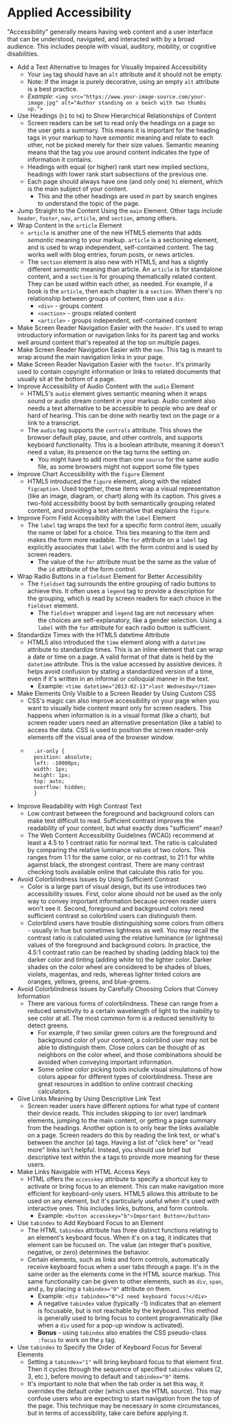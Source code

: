 # Applied Accessibility
"Accessibility" generally means having web content and a user interface that can be understood, navigated, and interacted with by a broad audience. This includes people with visual, auditory, mobility, or cognitive disabilities.

- Add a Text Alternative to Images for Visually Impaired Accessibility
    * Your ```img``` tag should have an ```alt``` attribute and it should not be empty.
    * Note: If the image is purely decorative, using an empty ```alt``` attribute is a best practice.
    * *Example:* ```<img src="https://www.your-image-source.com/your-image.jpg" alt="Author standing on a beach with two thumbs up.">```
- Use Headings (```h1``` to ```h6```) to Show Hierarchical Relationships of Content
    * Screen readers can be set to read only the headings on a page so the user gets a summary. This means it is important for the heading tags in your markup to have *semantic* meaning and relate to each other, not be picked merely for their size values. Semantic meaning means that the tag you use around content indicates the type of information it contains.
    * Headings with equal (or higher) rank start new implied sections, headings with lower rank start subsections of the previous one.
    * Each page should always have one (and only one) ```h1``` element, which is the main subject of your content.
        + This and the other headings are used in part by search engines to understand the topic of the page.
- Jump Straight to the Content Using the ```main``` Element. Other tags include ```header```, ```footer```, ```nav```, ```article```, and ```section```, among others.
- Wrap Content in the ```article``` Element
    * ```article``` is another one of the new HTML5 elements that adds *semantic* meaning to your markup. ```article``` is a sectioning element, and is used to wrap independent, self-contained content. The tag works well with blog entries, forum posts, or news articles.
    * The ```section``` element is also new with HTML5, and has a slightly different *semantic* meaning than article. An ```article``` is for standalone content, and a ```section``` is for grouping thematically related content. They can be used within each other, as needed. For example, if a book is the ```article```, then each chapter is a ```section```. When there's no relationship between groups of content, then use a ```div```.
        + ```<div>``` - groups content
        + ```<section>``` - groups related content
        + ```<article>``` - groups independent, self-contained content
- Make Screen Reader Navigation Easier with the ```header```. It's used to wrap introductory information or navigation links for its parent tag and works well around content that's repeated at the top on multiple pages.
- Make Screen Reader Navigation Easier with the ```nav```. This tag is meant to wrap around the main navigation links in your page.
- Make Screen Reader Navigation Easier with the ```footer```. It's primarily used to contain copyright information or links to related documents that usually sit at the bottom of a page.
- Improve Accessibility of Audio Content with the ```audio``` Element
    * HTML5's ```audio``` element gives semantic meaning when it wraps sound or audio stream content in your markup. Audio content also needs a text alternative to be accessible to people who are deaf or hard of hearing. This can be done with nearby text on the page or a link to a transcript.
    * The ```audio``` tag supports the ```controls``` attribute. This shows the browser default play, pause, and other controls, and supports keyboard functionality. This is a boolean attribute, meaning it doesn't need a value, its presence on the tag turns the setting on.
        + You might have to add more than one ```source``` for the same audio file, as some browsers might not support some file types
- Improve Chart Accessibility with the ```figure``` Element
    * HTML5 introduced the ```figure``` element, along with the related ```figcaption```. Used together, these items wrap a visual representation (like an image, diagram, or chart) along with its caption. This gives a two-fold accessibility boost by both semantically grouping related content, and providing a text alternative that explains the ```figure```.
- Improve Form Field Accessibility with the ```label``` Element
    * The ```label``` tag wraps the text for a specific form control item, usually the name or label for a choice. This ties meaning to the item and makes the form more readable. The ```for``` attribute on a ```label``` tag explicitly associates that ```label``` with the form control and is used by screen readers.
        + The value of the ```for``` attribute must be the same as the value of the ```id``` attribute of the form control.
- Wrap Radio Buttons in a `fieldset` Element for Better Accessibility
    * The `fieldset` tag surrounds the entire grouping of radio buttons to achieve this. It often uses a `legend` tag to provide a description for the grouping, which is read by screen readers for each choice in the `fieldset` element.
        + The `fieldset` wrapper and `legend` tag are not necessary when the choices are self-explanatory, like a gender selection. Using a `label` with the `for` attribute for each radio button is sufficient.
- Standardize Times with the HTML5 datetime Attribute
    * HTML5 also introduced the `time` element along with a `datetime` attribute to standardize times. This is an inline element that can wrap a date or time on a page. A valid format of that date is held by the `datetime` attribute. This is the value accessed by assistive devices. It helps avoid confusion by stating a standardized version of a time, even if it's written in an informal or colloquial manner in the text.
        + Example: ```<time datetime="2013-02-13">last Wednesday</time>```
- Make Elements Only Visible to a Screen Reader by Using Custom CSS
    * CSS's magic can also improve accessibility on your page when you want to visually hide content meant only for screen readers. This happens when information is in a visual format (like a chart), but screen reader users need an alternative presentation (like a table) to access the data. CSS is used to position the screen reader-only elements off the visual area of the browser window.
    * ```
        .sr-only {
        position: absolute;
        left: -10000px;
        width: 1px;
        height: 1px;
        top: auto;
        overflow: hidden;
        }
        ```
- Improve Readability with High Contrast Text
    * Low contrast between the foreground and background colors can make text difficult to read. Sufficient contrast improves the readability of your content, but what exactly does "sufficient" mean?
    * The Web Content Accessibility Guidelines (WCAG) recommend at least a 4.5 to 1 contrast ratio for normal text. The ratio is calculated by comparing the relative luminance values of two colors. This ranges from 1:1 for the same color, or no contrast, to 21:1 for white against black, the strongest contrast. There are many contrast checking tools available online that calculate this ratio for you.
- Avoid Colorblindness Issues by Using Sufficient Contrast
    * Color is a large part of visual design, but its use introduces two accessibility issues. First, color alone should not be used as the only way to convey important information because screen reader users won't see it. Second, foreground and background colors need sufficient contrast so colorblind users can distinguish them.
    * Colorblind users have trouble distinguishing some colors from others - usually in hue but sometimes lightness as well. You may recall the contrast ratio is calculated using the relative luminance (or lightness) values of the foreground and background colors. In practice, the 4.5:1 contrast ratio can be reached by shading (adding black to) the darker color and tinting (adding white to) the lighter color. Darker shades on the color wheel are considered to be shades of blues, violets, magentas, and reds, whereas lighter tinted colors are oranges, yellows, greens, and blue-greens.
- Avoid Colorblindness Issues by Carefully Choosing Colors that Convey Information
    * There are various forms of colorblindness. These can range from a reduced sensitivity to a certain wavelength of light to the inability to see color at all. The most common form is a reduced sensitivity to detect greens.
        + For example, if two similar green colors are the foreground and background color of your content, a colorblind user may not be able to distinguish them. Close colors can be thought of as neighbors on the color wheel, and those combinations should be avoided when conveying important information.
        + Some online color picking tools include visual simulations of how colors appear for different types of colorblindness. These are great resources in addition to online contrast checking calculators.
- Give Links Meaning by Using Descriptive Link Text
    * Screen reader users have different options for what type of content their device reads. This includes skipping to (or over) landmark elements, jumping to the main content, or getting a page summary from the headings. Another option is to only hear the links available on a page. Screen readers do this by reading the link text, or what's between the anchor (a) tags. Having a list of "click here" or "read more" links isn't helpful. Instead, you should use brief but descriptive text within the a tags to provide more meaning for these users.
- Make Links Navigable with HTML Access Keys
    * HTML offers the `accesskey` attribute to specify a shortcut key to activate or bring focus to an element. This can make navigation more efficient for keyboard-only users. HTML5 allows this attribute to be used on any element, but it's particularly useful when it's used with interactive ones. This includes links, buttons, and form controls.
        + Example: ```<button accesskey="b">Important Button</button>```
- Use `tabindex` to Add Keyboard Focus to an Element
    * The HTML `tabindex` attribute has three distinct functions relating to an element's keyboard focus. When it's on a tag, it indicates that element can be focused on. The value (an integer that's positive, negative, or zero) determines the behavior.
    * Certain elements, such as links and form controls, automatically receive keyboard focus when a user tabs through a page. It's in the same order as the elements come in the HTML source markup. This same functionality can be given to other elements, such as `div`, `span`, and `p`, by placing a ```tabindex="0"``` attribute on them.
        + Example: ```<div tabindex="0">I need keyboard focus!</div>```
        + A negative `tabindex` value (typically -1) indicates that an element is focusable, but is not reachable by the keyboard. This method is generally used to bring focus to content programmatically (like when a `div` used for a pop-up window is activated).
        + **Bonus** - using `tabindex` also enables the CSS pseudo-class `:focus` to work on the `p` tag.
- Use `tabindex` to Specify the Order of Keyboard Focus for Several Elements
    * Setting a `tabindex="1"` will bring keyboard focus to that element first. Then it cycles through the sequence of specified `tabindex` values (2, 3, etc.), before moving to default and `tabindex="0"` items.
    * It's important to note that when the tab order is set this way, it overrides the default order (which uses the HTML source). This may confuse users who are expecting to start navigation from the top of the page. This technique may be necessary in some circumstances, but in terms of accessibility, take care before applying it.
